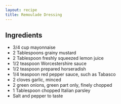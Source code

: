```yaml
---
layout: recipe
title: Remoulade Dressing
---
```


## Ingredients

* 3/4 cup mayonnaise
* 2 Tablespoons grainy mustard
* 2 Tablespoon freshly squeezed lemon juice
* 1/2 teaspoon Worcestershire sauce
* 1/2 teaspoon prepared horseradish
* 1/4 teaspoon red pepper sauce, such as Tabasco
* 2 cloves garlic, minced
* 2 green onions, green part only, finely chopped
* 1 Tablespoon chopped Italian parsley
* Salt and pepper to taste

